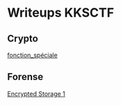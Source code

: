 # Writeups KKSCTF

## Crypto

[fonction_spéciale]()

## Forense

[Encrypted Storage 1](https://github.com/J-W1C3/Writeups/blob/main/2020/KKSCTF/Encrypted%20Storage%201/README.md)
